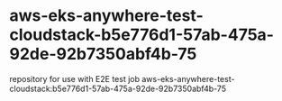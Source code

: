 # aws-eks-anywhere-test-cloudstack-b5e776d1-57ab-475a-92de-92b7350abf4b-75
repository for use with E2E test job aws-eks-anywhere-test-cloudstack:b5e776d1-57ab-475a-92de-92b7350abf4b-75

